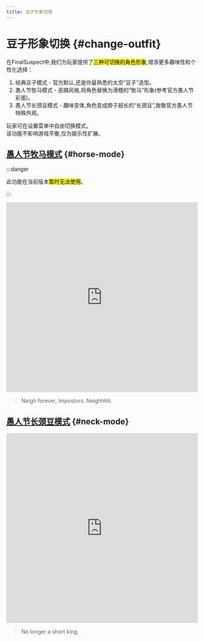 ```yaml
---
title: 豆子形象切换
---
```

# 豆子形象切换 {#change-outfit}

在FinalSuspect中,我们为玩家提供了<mark>三种可切换的角色形象</mark>,增添更多趣味性和个性化选择：  

1. 经典豆子模式 - 官方默认,还是你最熟悉的太空“豆子”造型。  
2. 愚人节牧马模式 - 恶搞风格,将角色替换为滑稽的“牧马”形象(参考官方愚人节彩蛋)。  
3. 愚人节长颈豆模式 - 趣味变体,角色变成脖子超长的“长颈豆”,致敬官方愚人节特殊外观。  

玩家可在设置菜单中自由切换模式。\
该功能不影响游戏平衡,仅为娱乐性扩展。

## [愚人节牧马模式](https://www.innersloth.com/april-fools-%f0%9f%90%8e-horse-mode-is-here/) {#horse-mode}

:::danger

此功能在当前版本<mark>暂时无法使用</mark>。

:::

<iframe width="100%" height="500" src="https://www.youtube.com/embed/R57IVzMtYVw?si=UddfXtqWg1X4MZeU" title="YouTube video player" frameborder="0" allow="accelerometer; autoplay; clipboard-write; encrypted-media; gyroscope; picture-in-picture; web-share" referrerpolicy="strict-origin-when-cross-origin" allowfullscreen></iframe>

> Neigh forever, Impostors. Neighhhh.

## [愚人节长颈豆模式](https://www.innersloth.com/april-fools-goes-necks-gen/) {#neck-mode}

<iframe width="100%" height="500" src="https://www.youtube.com/embed/ZKM_VoNebjY?si=H8-8ZRazyHvWB4WL" title="YouTube video player" frameborder="0" allow="accelerometer; autoplay; clipboard-write; encrypted-media; gyroscope; picture-in-picture; web-share" referrerpolicy="strict-origin-when-cross-origin" allowfullscreen></iframe>

> No longer a short king.
